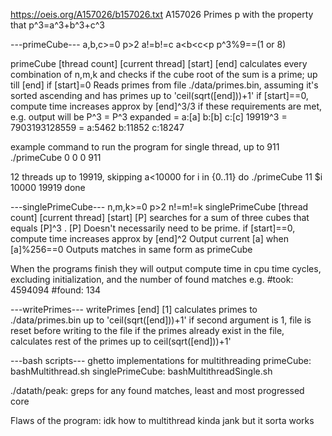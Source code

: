 https://oeis.org/A157026/b157026.txt
A157026 		Primes p with the property that p^3=a^3+b^3+c^3

---primeCube---
a,b,c>=0
p>2
a!=b!=c
a<b<c<p
p^3%9==(1 or 8)

primeCube [thread count] [current thread] [start] [end]
calculates every combination of n,m,k and checks if the cube root of the sum is a prime; up till [end] if [start]=0
Reads primes from file ./data/primes.bin, assuming it's sorted ascending and has primes up to 'ceil(sqrt([end]))+1'
if [start]==0, compute time increases approx by [end]^3/3
if these requirements are met, e.g. output will be
P^3		= P^3 expanded	=	a:[a] b:[b] c:[c]
19919^3 = 7903193128559 =  a:5462 b:11852 c:18247

example command to run the program for single thread, up to 911
./primeCube 0 0 0 911

12 threads up to 19919, skipping a<10000
for i in {0..11}
do
./primeCube 11 $i 10000 19919
done

---singlePrimeCube---
n,m,k>=0
p>2
n!=m!=k
singlePrimeCube [thread count] [current thread] [start] [P]
searches for a sum of three cubes that equals [P]^3 . [P] Doesn't necessarily need to be prime.
if [start]==0, compute time increases approx by [end]^2
Output current [a] when [a]%256==0
Outputs matches in same form as primeCube

When the programs finish they will output compute time in cpu time cycles, excluding initialization, and the number of found matches
e.g.
#took: 4594094
#found: 134


---writePrimes---
writePrimes [end] [1]
calculates primes to ./data/primes.bin up to 'ceil(sqrt([end]))+1'
if second argument is 1, file is reset before writing to the file
if the primes already exist in the file, calculates rest of the primes up to ceil(sqrt([end]))+1'

---bash scripts---
ghetto implementations for multithreading
primeCube: 			bashMultithread.sh
singlePrimeCube:	bashMultithreadSingle.sh

./datath/peak: greps for any found matches, least and most progressed core

Flaws of the program:
idk how to multithread
kinda jank but it sorta works